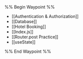 %% Begin Waypoint %%
- [[Authentication & Authorization]]
- [[Database]]
- [[Hotel Booking]]
- [[Index.js]]
- [[Router.post Practice]]
- [[useState]]

%% End Waypoint %%
